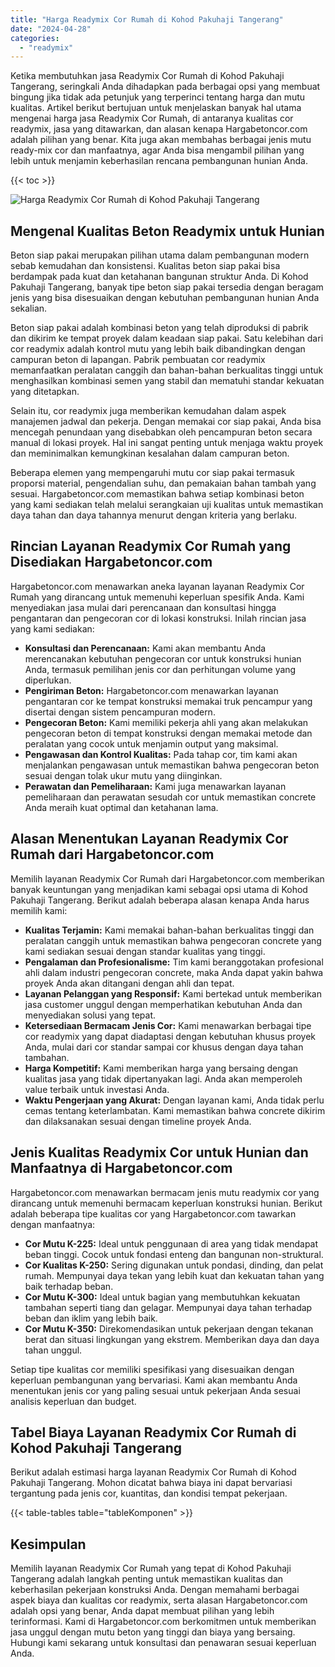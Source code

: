 ```yaml
---
title: "Harga Readymix Cor Rumah di Kohod Pakuhaji Tangerang"
date: "2024-04-28"
categories: 
  - "readymix"
---
```



Ketika membutuhkan jasa Readymix Cor Rumah di Kohod Pakuhaji Tangerang, seringkali Anda dihadapkan pada berbagai opsi yang membuat bingung jika tidak ada petunjuk yang terperinci tentang harga dan mutu kualitas. Artikel berikut bertujuan untuk menjelaskan banyak hal utama mengenai harga jasa Readymix Cor Rumah, di antaranya kualitas cor readymix, jasa yang ditawarkan, dan alasan kenapa Hargabetoncor.com adalah pilihan yang benar. Kita juga akan membahas berbagai jenis mutu ready-mix cor dan manfaatnya, agar Anda bisa mengambil pilihan yang lebih untuk menjamin keberhasilan rencana pembangunan hunian Anda.

{{< toc >}}

![Harga Readymix Cor Rumah di Kohod Pakuhaji Tangerang](https://hargareadymixid.github.io/hbc/readymix-hbc%20(15).png)

## Mengenal Kualitas Beton Readymix untuk Hunian

Beton siap pakai merupakan pilihan utama dalam pembangunan modern sebab kemudahan dan konsistensi. Kualitas beton siap pakai bisa berdampak pada kuat dan ketahanan bangunan struktur Anda. Di Kohod Pakuhaji Tangerang, banyak tipe beton siap pakai tersedia dengan beragam jenis yang bisa disesuaikan dengan kebutuhan pembangunan hunian Anda sekalian.

Beton siap pakai adalah kombinasi beton yang telah diproduksi di pabrik dan dikirim ke tempat proyek dalam keadaan siap pakai. Satu kelebihan dari cor readymix adalah kontrol mutu yang lebih baik dibandingkan dengan campuran beton di lapangan. Pabrik pembuatan cor readymix memanfaatkan peralatan canggih dan bahan-bahan berkualitas tinggi untuk menghasilkan kombinasi semen yang stabil dan mematuhi standar kekuatan yang ditetapkan.

Selain itu, cor readymix juga memberikan kemudahan dalam aspek manajemen jadwal dan pekerja. Dengan memakai cor siap pakai, Anda bisa mencegah penundaan yang disebabkan oleh pencampuran beton secara manual di lokasi proyek. Hal ini sangat penting untuk menjaga waktu proyek dan meminimalkan kemungkinan kesalahan dalam campuran beton.

Beberapa elemen yang mempengaruhi mutu cor siap pakai termasuk proporsi material, pengendalian suhu, dan pemakaian bahan tambah yang sesuai. Hargabetoncor.com memastikan bahwa setiap kombinasi beton yang kami sediakan telah melalui serangkaian uji kualitas untuk memastikan daya tahan dan daya tahannya menurut dengan kriteria yang berlaku.

## Rincian Layanan Readymix Cor Rumah yang Disediakan Hargabetoncor.com

Hargabetoncor.com menawarkan aneka layanan layanan Readymix Cor Rumah yang dirancang untuk memenuhi keperluan spesifik Anda. Kami menyediakan jasa mulai dari perencanaan dan konsultasi hingga pengantaran dan pengecoran cor di lokasi konstruksi. Inilah rincian jasa yang kami sediakan:

- **Konsultasi dan Perencanaan:** Kami akan membantu Anda merencanakan kebutuhan pengecoran cor untuk konstruksi hunian Anda, termasuk pemilihan jenis cor dan perhitungan volume yang diperlukan.
- **Pengiriman Beton:** Hargabetoncor.com menawarkan layanan pengantaran cor ke tempat konstruksi memakai truk pencampur yang disertai dengan sistem pencampuran modern.
- **Pengecoran Beton:** Kami memiliki pekerja ahli yang akan melakukan pengecoran beton di tempat konstruksi dengan memakai metode dan peralatan yang cocok untuk menjamin output yang maksimal.
- **Pengawasan dan Kontrol Kualitas:** Pada tahap cor, tim kami akan menjalankan pengawasan untuk memastikan bahwa pengecoran beton sesuai dengan tolak ukur mutu yang diinginkan.
- **Perawatan dan Pemeliharaan:** Kami juga menawarkan layanan pemeliharaan dan perawatan sesudah cor untuk memastikan concrete Anda meraih kuat optimal dan ketahanan lama.

## Alasan Menentukan Layanan Readymix Cor Rumah dari Hargabetoncor.com

Memilih layanan Readymix Cor Rumah dari Hargabetoncor.com memberikan banyak keuntungan yang menjadikan kami sebagai opsi utama di Kohod Pakuhaji Tangerang. Berikut adalah beberapa alasan kenapa Anda harus memilih kami:

- **Kualitas Terjamin:** Kami memakai bahan-bahan berkualitas tinggi dan peralatan canggih untuk memastikan bahwa pengecoran concrete yang kami sediakan sesuai dengan standar kualitas yang tinggi.
- **Pengalaman dan Profesionalisme:** Tim kami beranggotakan profesional ahli dalam industri pengecoran concrete, maka Anda dapat yakin bahwa proyek Anda akan ditangani dengan ahli dan tepat.
- **Layanan Pelanggan yang Responsif:** Kami bertekad untuk memberikan jasa customer unggul dengan memperhatikan kebutuhan Anda dan menyediakan solusi yang tepat.
- **Ketersediaan Bermacam Jenis Cor:** Kami menawarkan berbagai tipe cor readymix yang dapat diadaptasi dengan kebutuhan khusus proyek Anda, mulai dari cor standar sampai cor khusus dengan daya tahan tambahan.
- **Harga Kompetitif:** Kami memberikan harga yang bersaing dengan kualitas jasa yang tidak dipertanyakan lagi. Anda akan memperoleh value terbaik untuk investasi Anda.
- **Waktu Pengerjaan yang Akurat:** Dengan layanan kami, Anda tidak perlu cemas tentang keterlambatan. Kami memastikan bahwa concrete dikirim dan dilaksanakan sesuai dengan timeline proyek Anda.

## Jenis Kualitas Readymix Cor untuk Hunian dan Manfaatnya di Hargabetoncor.com

Hargabetoncor.com menawarkan bermacam jenis mutu readymix cor yang dirancang untuk memenuhi bermacam keperluan konstruksi hunian. Berikut adalah beberapa tipe kualitas cor yang Hargabetoncor.com tawarkan dengan manfaatnya:

- **Cor Mutu K-225:** Ideal untuk penggunaan di area yang tidak mendapat beban tinggi. Cocok untuk fondasi enteng dan bangunan non-struktural.
- **Cor Kualitas K-250:** Sering digunakan untuk pondasi, dinding, dan pelat rumah. Mempunyai daya tekan yang lebih kuat dan kekuatan tahan yang baik terhadap beban.
- **Cor Mutu K-300:** Ideal untuk bagian yang membutuhkan kekuatan tambahan seperti tiang dan gelagar. Mempunyai daya tahan terhadap beban dan iklim yang lebih baik.
- **Cor Mutu K-350:** Direkomendasikan untuk pekerjaan dengan tekanan berat dan situasi lingkungan yang ekstrem. Memberikan daya dan daya tahan unggul.

Setiap tipe kualitas cor memiliki spesifikasi yang disesuaikan dengan keperluan pembangunan yang bervariasi. Kami akan membantu Anda menentukan jenis cor yang paling sesuai untuk pekerjaan Anda sesuai analisis keperluan dan budget.

## Tabel Biaya Layanan Readymix Cor Rumah di Kohod Pakuhaji Tangerang

Berikut adalah estimasi harga layanan Readymix Cor Rumah di Kohod Pakuhaji Tangerang. Mohon dicatat bahwa biaya ini dapat bervariasi tergantung pada jenis cor, kuantitas, dan kondisi tempat pekerjaan.

{{< table-tables table="tableKomponen" >}}

## Kesimpulan

Memilih layanan Readymix Cor Rumah yang tepat di Kohod Pakuhaji Tangerang adalah langkah penting untuk memastikan kualitas dan keberhasilan pekerjaan konstruksi Anda. Dengan memahami berbagai aspek biaya dan kualitas cor readymix, serta alasan Hargabetoncor.com adalah opsi yang benar, Anda dapat membuat pilihan yang lebih terinformasi. Kami di Hargabetoncor.com berkomitmen untuk memberikan jasa unggul dengan mutu beton yang tinggi dan biaya yang bersaing. Hubungi kami sekarang untuk konsultasi dan penawaran sesuai keperluan Anda.
